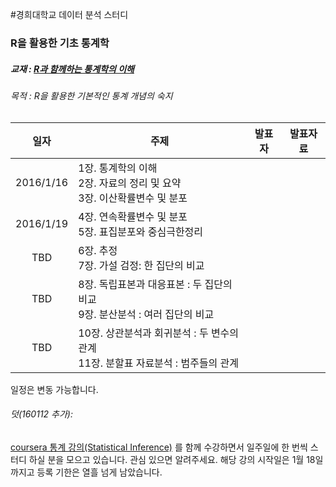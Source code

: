 #경희대학교 데이터 분석 스터디
### R을 활용한 기초 통계학

##### 교재 : [R과 함께하는 통계학의 이해](http://www.bigbook.or.kr/bbs/bbs/board.php?bo_table=bo16&wr_id=5)

###### 목적 : R을 활용한 기본적인 통계 개념의 숙지


| 일자 | 주제 |	발표자 | 발표자료 |
|:-------:|-----------------|:--------:|:--------:|
|2016/1/16| 1장. 통계학의 이해<br> 2장. 자료의 정리 및 요약<br>3장. 이산확률변수 및 분포|          |           |
|2016/1/19|4장. 연속확률변수 및 분포<br>5장. 표집분포와 중심극한정리|||
|TBD|6장. 추정<br>7장. 가설 검정: 한 집단의 비교|||
|TBD|8장. 독립표본과 대응표본 : 두 집단의 비교 <br> 9장. 분산분석 : 여러 집단의 비교|||
|TBD|10장. 상관분석과 회귀분석 : 두 변수의 관계 <br> 11장. 분할표 자료분석 : 범주들의 관계|||

일정은 변동 가능합니다.

###### 덧(160112 추가):  
[coursera 통계 강의(Statistical Inference)](https://www.coursera.org/learn/statistical-inference/) 를 함께 수강하면서 일주일에 한 번씩 스터디 하실 분을 모으고 있습니다. 관심 있으면 알려주세요. 해당 강의 시작일은 1월 18일까지고 등록 기한은 열흘 넘게 남았습니다.